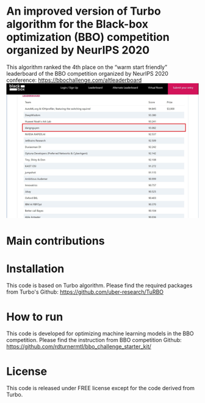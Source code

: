 # An improved version of Turbo algorithm for the Black-box optimization (BBO) competition organized by NeurIPS 2020
This algorithm ranked the 4th place on the “warm start friendly” leaderboard of the BBO competition organized by NeurIPS 2020 conference: https://bbochallenge.com/altleaderboard
![leaderboard](https://github.com/nphdang/turbo_bbo_neurips_2020/blob/master/leaderboard.jpg)

# Main contributions

# Installation
This code is based on Turbo algorithm. Please find the required packages from Turbo's Github: https://github.com/uber-research/TuRBO

# How to run
This code is developed for optimizing machine learning models in the BBO competition. Please find the instruction from BBO competition Github: https://github.com/rdturnermtl/bbo_challenge_starter_kit/

# License
This code is released under FREE license except for the code derived from Turbo.
